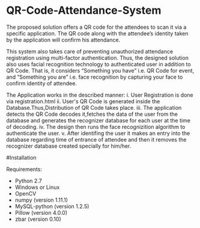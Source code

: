 # QR-Code-Attendance-System
The proposed solution offers a QR code for the attendees to scan it via a specific application. The QR code along with the attendee’s identity taken by the application will confirm his attendance. 

This system also takes care of preventing unauthorized attendance registration using multi-factor authentication. Thus, the designed solution also uses facial recognition technology to authenticated user in addition to QR Code. That is, it considers “Something you have” i.e. QR Code for event, and “Something you are” i.e. face recognition by capturing your face to confirm identity of attendee. 

The Application works in the described manner:
i.   User Registration is done via registration.html
ii.  User's QR Code is generated inside the Database.Thus,Distribution of QR Code takes place.
iii. The application detects the QR Code decodes it,fetches the data of the user from the database and generates the recognizer database        for each user at the time of decoding.
iv.  The design then runs the face recognizition algorithm to authenticate the user.
v.   After identifing the user it makes an entry into the database regarding time of entrance of attendee and then it removes the              recognizer database created specially for him/her.

#Installation

Requirements:
* Python 2.7
* Windows or Linux 
* OpenCV 
* numpy	(version 1.11.1)
* MySQL-python (version 1.2.5)
* Pillow (version 4.0.0)
* zbar (version 0.10)

